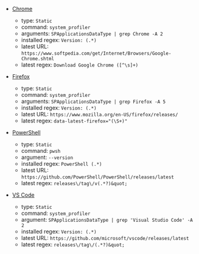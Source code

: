 - [Chrome](https://www.google.com/chrome/)

  - type: `Static`
  - command: `system_profiler`
  - arguments: `SPApplicationsDataType | grep Chrome -A 2`
  - installed regex: `Version: (.*)`
  - latest URL: `https://www.softpedia.com/get/Internet/Browsers/Google-Chrome.shtml`
  - latest regex: `Download Google Chrome ([^\s]+) `

- [Firefox](https://www.mozilla.org/)

  - type: `Static`
  - command: `system_profiler`
  - arguments: `SPApplicationsDataType | grep Firefox -A 5`
  - installed regex: `Version: (.*)`
  - latest URL: `https://www.mozilla.org/en-US/firefox/releases/`
  - latest regex: `data-latest-firefox="(\S+)"`

- [PowerShell](https://github.com/PowerShell/PowerShell)

  - type: `Static`
  - command: `pwsh`
  - argument: `--version`
  - installed regex: `PowerShell (.*)`
  - latest URL: `https://github.com/PowerShell/PowerShell/releases/latest`
  - latest regex: `releases\/tag\/v(.*?)&quot;`

- [VS Code](https://code.visualstudio.com/)

  - type: `Static`
  - command: `system_profiler`
  - argument: `SPApplicationsDataType | grep 'Visual Studio Code' -A 2`
  - installed regex: `Version: (.*)`
  - latest URL: `https://github.com/microsoft/vscode/releases/latest`
  - latest regex: `releases\/tag\/(.*?)&quot;`
